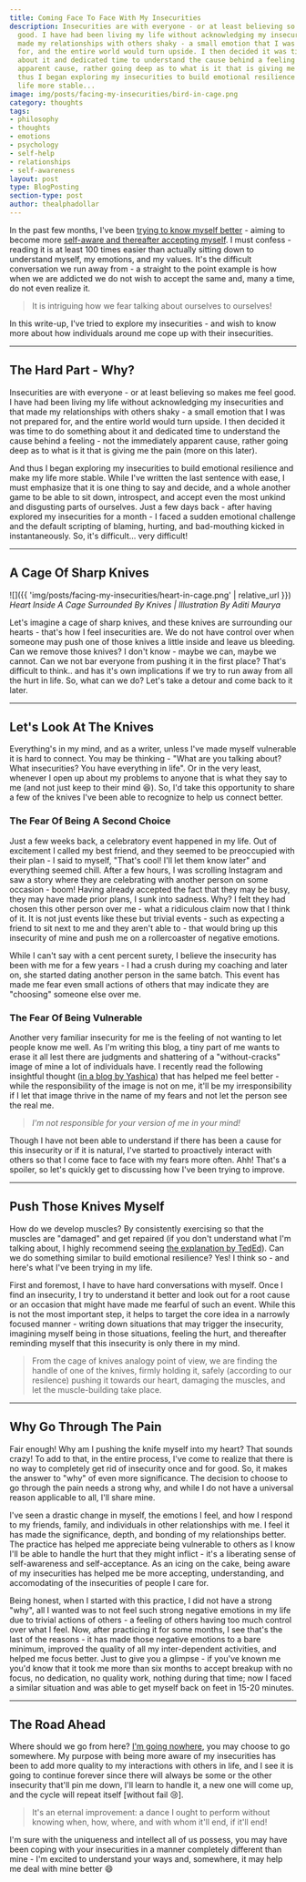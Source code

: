 ```yaml
---
title: Coming Face To Face With My Insecurities
description: Insecurities are with everyone - or at least believing so makes me feel
  good. I have had been living my life without acknowledging my insecurities and that
  made my relationships with others shaky - a small emotion that I was not prepared
  for, and the entire world would turn upside. I then decided it was time to do something
  about it and dedicated time to understand the cause behind a feeling - not the immediately
  apparent cause, rather going deep as to what is it that is giving me the pain. And
  thus I began exploring my insecurities to build emotional resilience and make my
  life more stable...
image: img/posts/facing-my-insecurities/bird-in-cage.png
category: thoughts
tags:
- philosophy
- thoughts
- emotions
- psychology
- self-help
- relationships
- self-awareness
layout: post
type: BlogPosting
section-type: post
author: thealphadollar
---
```


In the past few months, I've been [trying to know myself better](/tags/self-awareness.html) - aiming to become more [self-aware and thereafter accepting myself](https://medium.com/mind-cafe/tim-ferrisss-recent-change-of-heart-shows-how-self-improvement-can-fail-you-3a682c182ccf). I must confess - reading it is at least 100 times easier than actually sitting down to understand myself, my emotions, and my values. It's the difficult conversation we run away from - a straight to the point example is how when we are addicted we do not wish to accept the same and, many a time, do not even realize it.

> It is intriguing how we fear talking about ourselves to ourselves!

In this write-up, I've tried to explore my insecurities - and wish to know more about how individuals around me cope up with their insecurities.

---
## The Hard Part - Why?
Insecurities are with everyone - or at least believing so makes me feel good. I have had been living my life without acknowledging my insecurities and that made my relationships with others shaky - a small emotion that I was not prepared for, and the entire world would turn upside. I then decided it was time to do something about it and dedicated time to understand the cause behind a feeling - not the immediately apparent cause, rather going deep as to what is it that is giving me the pain (more on this later).

And thus I began exploring my insecurities to build emotional resilience and make my life more stable. While I've written the last sentence with ease, I must emphasize that it is one thing to say and decide, and a whole another game to be able to sit down, introspect, and accept even the most unkind and disgusting parts of ourselves. Just a few days back - after having explored my insecurities for a month - I faced a sudden emotional challenge and the default scripting of blaming, hurting, and bad-mouthing kicked in instantaneously. So, it's difficult... very difficult!

---
## A Cage Of Sharp Knives
![]({{ 'img/posts/facing-my-insecurities/heart-in-cage.png' | relative_url }})
*Heart Inside A Cage Surrounded By Knives | Illustration By Aditi Maurya*

Let's imagine a cage of sharp knives, and these knives are surrounding our hearts - that's how I feel insecurities are. We do not have control over when someone may push one of those knives a little inside and leave us bleeding. Can we remove those knives? I don't know - maybe we can, maybe we cannot. Can we not bar everyone from pushing it in the first place? That's difficult to think.. and has it's own implications if we try to run away from all the hurt in life. So, what can we do? Let's take a detour and come back to it later.

---
## Let's Look At The Knives
Everything's in my mind, and as a writer, unless I've made myself vulnerable it is hard to connect. You may be thinking - "What are you talking about? What insecurities? You have everything in life". Or in the very least, whenever I open up about my problems to anyone that is what they say to me (and not just keep to their mind :laughing:). So, I'd take this opportunity to share a few of the knives I've been able to recognize to help us connect better.
### The Fear Of Being A Second Choice
Just a few weeks back, a celebratory event happened in my life. Out of excitement I called my best friend, and they seemed to be preoccupied with their plan - I said to myself, "That's cool! I'll let them know later" and everything seemed chill. After a few hours, I was scrolling Instagram and saw a story where they are celebrating with another person on some occasion - boom! Having already accepted the fact that they may be busy, they may have made prior plans, I sunk into sadness. Why? I felt they had chosen this other person over me - what a ridiculous claim now that I think of it. It is not just events like these but trivial events - such as expecting a friend to sit next to me and they aren't able to - that would bring up this insecurity of mine and push me on a rollercoaster of negative emotions. 

While I can't say with a cent percent surety, I believe the insecurity has been with me for a few years - I had a crush during my coaching and later on, she started dating another person in the same batch. This event has made me fear even small actions of others that may indicate they are "choosing" someone else over me.
### The Fear Of Being Vulnerable
Another very familiar insecurity for me is the feeling of not wanting to let people know me well. As I'm writing this blog, a tiny part of me wants to erase it all lest there are judgments and shattering of a "without-cracks" image of mine a lot of individuals have. I recently read the following insightful thought ([in a blog by Yashica](https://yashica-patodia.github.io//2020/07/31/friends.html)) that has helped me feel better - while the responsibility of the image is not on me, it'll be my irresponsibility if I let that image thrive in the name of my fears and not let the person see the real me.

> *I'm not responsible for your version of me in your mind!*

Though I have not been able to understand if there has been a cause for this insecurity or if it is natural, I've started to proactively interact with others so that I come face to face with my fears more often. Ahh! That's a spoiler, so let's quickly get to discussing how I've been trying to improve.

---
## Push Those Knives Myself
How do we develop muscles? By consistently exercising so that the muscles are "damaged" and get repaired (if you don't understand what I'm talking about, I highly recommend seeing [the explanation by TedEd](https://www.youtube.com/watch?v=2tM1LFFxeKg)). Can we do something similar to build emotional resilience? Yes! I think so - and here's what I've been trying in my life.

First and foremost, I have to have hard conversations with myself. Once I find an insecurity, I try to understand it better and look out for a root cause or an occasion that might have made me fearful of such an event. While this is not the most important step, it helps to target the core idea in a narrowly focused manner - writing down situations that may trigger the insecurity, imagining myself being in those situations, feeling the hurt, and thereafter reminding myself that this insecurity is only there in my mind.

> From the cage of knives analogy point of view, we are finding the handle of one of the knives, firmly holding it, safely (according to our resilence) pushing it towards our heart, damaging the muscles, and let the muscle-building take place.

---
## Why Go Through The Pain
Fair enough! Why am I pushing the knife myself into my heart? That sounds crazy! To add to that, in the entire process, I've come to realize that there is no way to completely get rid of insecurity once and for good. So, it makes the answer to "why" of even more significance. The decision to choose to go through the pain needs a strong why, and while I do not have a universal reason applicable to all, I'll share mine.

I've seen a drastic change in myself, the emotions I feel, and how I respond to my friends, family, and individuals in other relationships with me. I feel it has made the significance, depth, and bonding of my relationships better. The practice has helped me appreciate being vulnerable to others as I know I'll be able to handle the hurt that they might inflict - it's a liberating sense of self-awareness and self-acceptance. As an icing on the cake, being aware of my insecurities has helped me be more accepting, understanding, and accomodating of the insecurities of people I care for.

Being honest, when I started with this practice, I did not have a strong "why", all I wanted was to not feel such strong negative emotions in my life due to trivial actions of others - a feeling of others having too much control over what I feel. Now, after practicing it for some months, I see that's the last of the reasons - it has made those negative emotions to a bare minimum, improved the quality of all my inter-dependent activities, and helped me focus better. Just to give you a glimpse - if you've known me you'd know that it took me more than six months to accept breakup with no focus, no dedication, no quality work, nothing during that time; now I faced a similar situation and was able to get myself back on feet in 15-20 minutes.

---
## The Road Ahead
Where should we go from here? [I'm going nowhere](https://www.youtube.com/watch?v=rBpaUICxEhk), you may choose to go somewhere. My purpose with being more aware of my insecurities has been to add more quality to my interactions with others in life, and I see it is going to continue forever since there will always be some or the other insecurity that'll pin me down, I'll learn to handle it, a new one will come up, and the cycle will repeat itself [without fail :cry:]. 

> It's an eternal improvement: a dance I ought to perform without knowing when, how, where, and with whom it'll end, if it'll end!

I'm sure with the uniqueness and intellect all of us possess, you may have been coping with your insecurities in a manner completely different than mine - I'm excited to understand your ways and, somewhere, it may help me deal with mine better :smile:
